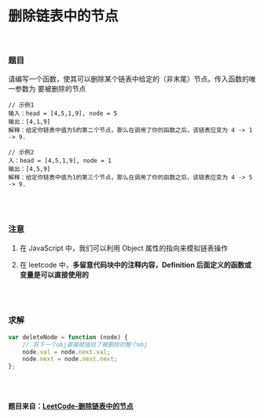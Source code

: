 # 删除链表中的节点

</br>

### 题目

请编写一个函数，使其可以删除某个链表中给定的（非末尾）节点。传入函数的唯一参数为 要被删除的节点

```
// 示例1
输入：head = [4,5,1,9], node = 5
输出：[4,1,9]
解释：给定你链表中值为5的第二个节点，那么在调用了你的函数之后，该链表应变为 4 -> 1 -> 9.

// 示例2
入：head = [4,5,1,9], node = 1
输出：[4,5,9]
解释：给定你链表中值为1的第三个节点，那么在调用了你的函数之后，该链表应变为 4 -> 5 -> 9.
```

</br>
</br>

### 注意

1. 在 JavaScript 中，我们可以利用 Object 属性的指向来模拟链表操作

2. 在 leetcode 中，**多留意代码块中的注释内容，Definition 后面定义的函数或变量是可以直接使用的**

</br>
</br>

### 求解

```javascript
var deleteNode = function (node) {
    // 将下一个obj直接赋值给了被删除的整个obj
    node.val = node.next.val;
    node.next = node.next.next;
};
```

</br>
</br>

**题目来自：[LeetCode-删除链表中的节点](https://leetcode-cn.com/problems/delete-node-in-a-linked-list/)**
